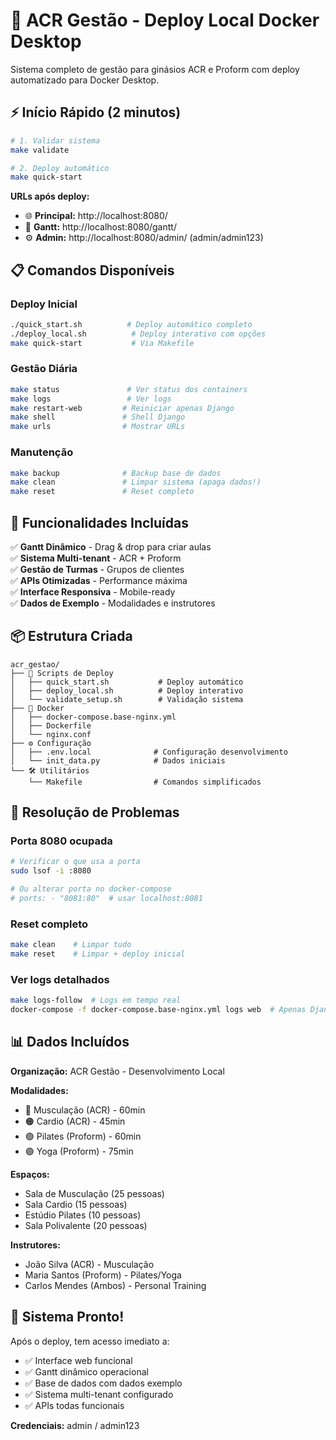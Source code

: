# 🚀 ACR Gestão - Deploy Local Docker Desktop

Sistema completo de gestão para ginásios ACR e Proform com deploy automatizado para Docker Desktop.

## ⚡ Início Rápido (2 minutos)

```bash
# 1. Validar sistema
make validate

# 2. Deploy automático
make quick-start
```

**URLs após deploy:**
- 🌐 **Principal:** http://localhost:8080/
- 🎯 **Gantt:** http://localhost:8080/gantt/
- ⚙️ **Admin:** http://localhost:8080/admin/ (admin/admin123)

## 📋 Comandos Disponíveis

### Deploy Inicial
```bash
./quick_start.sh          # Deploy automático completo
./deploy_local.sh          # Deploy interativo com opções
make quick-start           # Via Makefile
```

### Gestão Diária
```bash
make status               # Ver status dos containers
make logs                 # Ver logs
make restart-web         # Reiniciar apenas Django
make shell               # Shell Django
make urls                # Mostrar URLs
```

### Manutenção
```bash
make backup              # Backup base de dados
make clean               # Limpar sistema (apaga dados!)
make reset               # Reset completo
```

## 🎯 Funcionalidades Incluídas

✅ **Gantt Dinâmico** - Drag & drop para criar aulas  
✅ **Sistema Multi-tenant** - ACR + Proform  
✅ **Gestão de Turmas** - Grupos de clientes  
✅ **APIs Otimizadas** - Performance máxima  
✅ **Interface Responsiva** - Mobile-ready  
✅ **Dados de Exemplo** - Modalidades e instrutores  

## 📦 Estrutura Criada

```
acr_gestao/
├── 🚀 Scripts de Deploy
│   ├── quick_start.sh           # Deploy automático
│   ├── deploy_local.sh          # Deploy interativo
│   └── validate_setup.sh        # Validação sistema
├── 🐳 Docker
│   ├── docker-compose.base-nginx.yml
│   ├── Dockerfile
│   └── nginx.conf
├── ⚙️ Configuração
│   ├── .env.local              # Configuração desenvolvimento
│   └── init_data.py            # Dados iniciais
└── 🛠️ Utilitários
    └── Makefile                # Comandos simplificados
```

## 🔧 Resolução de Problemas

### Porta 8080 ocupada
```bash
# Verificar o que usa a porta
sudo lsof -i :8080

# Ou alterar porta no docker-compose
# ports: - "8081:80"  # usar localhost:8081
```

### Reset completo
```bash
make clean    # Limpar tudo
make reset    # Limpar + deploy inicial
```

### Ver logs detalhados
```bash
make logs-follow  # Logs em tempo real
docker-compose -f docker-compose.base-nginx.yml logs web  # Apenas Django
```

## 📊 Dados Incluídos

**Organização:** ACR Gestão - Desenvolvimento Local

**Modalidades:**
- 🔴 Musculação (ACR) - 60min
- 🟠 Cardio (ACR) - 45min  
- 🟢 Pilates (Proform) - 60min
- 🟣 Yoga (Proform) - 75min

**Espaços:**
- Sala de Musculação (25 pessoas)
- Sala Cardio (15 pessoas)
- Estúdio Pilates (10 pessoas)
- Sala Polivalente (20 pessoas)

**Instrutores:**
- João Silva (ACR) - Musculação
- Maria Santos (Proform) - Pilates/Yoga  
- Carlos Mendes (Ambos) - Personal Training

## 🎉 Sistema Pronto!

Após o deploy, tem acesso imediato a:
- ✅ Interface web funcional
- ✅ Gantt dinâmico operacional
- ✅ Base de dados com dados exemplo
- ✅ Sistema multi-tenant configurado
- ✅ APIs todas funcionais

**Credenciais:** admin / admin123
